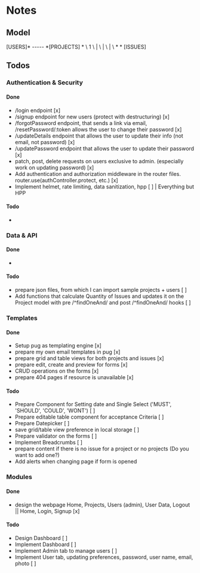 # Notes

## Model

[USERS]* ----- *[PROJECTS]
    *  \           1
        \          |
         \         |
          \        |
           \       *
             * [ISSUES]
                          
## Todos

### Authentication & Security

#### Done
- /login endpoint [x]
- /signup endpoint for new users (protect with destructuring) [x]
- /forgotPassword endpoint, that sends a link via email, /resetPassword/:token allows the user to change their password [x]
- /updateDetails endpoint that allows the user to update their info (not email, not password) [x]
- /updatePassword endpoint that allows the user to update their password [x]
- patch, post, delete requests on users exclusive to admin. (especially work on updating password) [x]
- Add authentication and authorization middleware in the router files. router.use(authController.protect, etc.) [x]
- Implement helmet, rate limiting, data sanitization, hpp [ ] | Everything but HPP

#### Todo
- 

### Data & API

#### Done
- 
#### Todo
- prepare json files, from which I can import sample projects + users [ ]
- Add functions that calculate Quantity of Issues and updates it on the Project model with pre /^findOneAnd/ and post /^findOneAnd/ hooks [ ]

### Templates

#### Done
- Setup pug as templating engine [x]
- prepare my own email templates in pug [x]
- prepare grid and table views for both projects and issues [x]
- prepare edit, create and preview for forms [x]
- CRUD operations on the forms [x]
- prepare 404 pages if resource is unavailable [x]

#### Todo
- Prepare Component for Setting date and Single Select ('MUST', 'SHOULD', 'COULD', 'WONT') [ ]
- Prepare editable table component for acceptance Criteria [ ]
- Prepare Datepicker [ ]
- save grid/table view preference in local storage [ ]
- Prepare validator on the forms [ ]
- Implement Breadcrumbs [ ]
- prepare content if there is no issue for a project or no projects (Do you want to add one?)
- Add alerts when changing page if form is opened
### Modules

#### Done
- design the webpage Home, Projects, Users (admin), User Data, Logout || Home, Login, Signup [x]

#### Todo
- Design Dashboard [ ]
- Implement Dashboard [ ]
- Implement Admin tab to manage users [ ]
- Implement User tab, updating preferences, password, user name, email, photo [ ]







